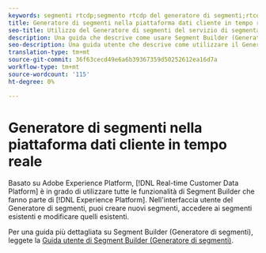 ```yaml
---
keywords: segmenti rtcdp;segmento rtcdp del generatore di segmenti;rtcdp
title: Generatore di segmenti nella piattaforma dati cliente in tempo reale
seo-title: Utilizzo del Generatore di segmenti del servizio di segmentazione nella piattaforma dati cliente in tempo reale
description: Una guida che descrive come usare Segment Builder (Generatore di segmenti).
seo-description: Una guida utente che descrive come utilizzare il Generatore di segmenti del servizio di segmentazione sulla piattaforma dati cliente in tempo reale.
translation-type: tm+mt
source-git-commit: 36f63cecd49e6a6b39367359d50252612ea16d7a
workflow-type: tm+mt
source-wordcount: '115'
ht-degree: 0%

---
```



# Generatore di segmenti nella piattaforma dati cliente in tempo reale

Basato su Adobe Experience Platform, [!DNL Real-time Customer Data Platform] è in grado di utilizzare tutte le funzionalità di Segment Builder che fanno parte di [!DNL Experience Platform]. Nell&#39;interfaccia utente del Generatore di segmenti, puoi creare nuovi segmenti, accedere ai segmenti esistenti e modificare quelli esistenti.

Per una guida più dettagliata su Segment Builder (Generatore di segmenti), leggete la [Guida utente di Segment Builder (Generatore di segmenti)](../../segmentation/ui/segment-builder.md).
